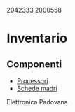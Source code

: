 2042333
2000558

# Inventario

## Componenti
- [Processori](./componenti/processori.md)
- [Schede madri](./componenti/schede_madri.md)

Elettronica Padovana